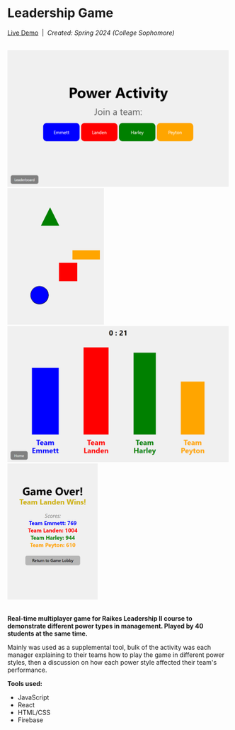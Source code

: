 # Leadership Game

[Live Demo](https://leadership-game-2fc66.web.app/)&nbsp;&nbsp;|&nbsp;&nbsp;<i>Created: Spring 2024 (College Sophomore)</i>

<br/>
<div>
  <img src="frontend/public/leadership1.png" style="width: 500px"/>
  <img src="frontend/public/leadership3.png" style="width: 218px"/>
</div>
<div>
  <img src="frontend/public/leadership2.png" style="width: 500px"/>
  <img src="frontend/public/leadership4.png" style="width: 204px"/>
</div>
<br/>

<b>Real-time multiplayer game for Raikes Leadership II course to demonstrate different power types in management. Played by 40 students at the same time.</b>
<p>Mainly was used as a supplemental tool, bulk of the activity was each manager explaining to their teams how to play the game in different power styles, then a discussion on how each power style affected their team's performance.</p>
<b>Tools used:</b>
<ul>
  <li>JavaScript</li>
  <li>React</li>
  <li>HTML/CSS</li>
  <li>Firebase</li>
</ul>

